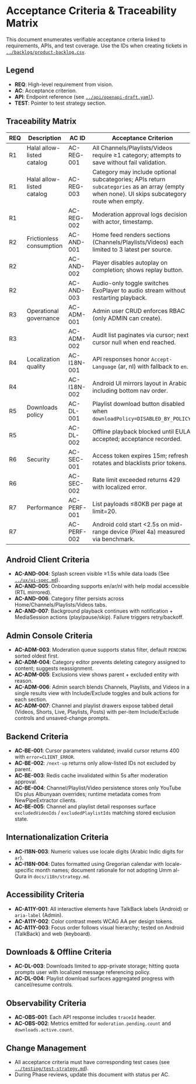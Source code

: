 # Acceptance Criteria & Traceability Matrix

This document enumerates verifiable acceptance criteria linked to requirements, APIs, and test coverage. Use the IDs when creating tickets in [`../backlog/product-backlog.csv`](../backlog/product-backlog.csv).

## Legend
- **REQ**: High-level requirement from vision.
- **AC**: Acceptance criterion.
- **API**: Endpoint reference (see [`../api/openapi-draft.yaml`](../api/openapi-draft.yaml)).
- **TEST**: Pointer to test strategy section.

## Traceability Matrix
| REQ | Description | AC ID | Acceptance Criterion | API | TEST |
| --- | --- | --- | --- | --- | --- |
| R1 | Halal allow-listed catalog | AC-REG-001 | All Channels/Playlists/Videos require ≥1 category; attempts to save without fail validation. | `/channels`, `/playlists`, `/videos` | Backend Integration |
| R1 | Halal allow-listed catalog | AC-REG-003 | Category may include optional subcategories; APIs return `subcategories` as an array (empty when none). UI skips subcategory route when empty. | `/categories` | Backend Integration + Admin UI tests |
| R1 |  | AC-REG-002 | Moderation approval logs decision with actor, timestamp. | `/moderation/proposals/{id}/approve` | Backend Integration + Audit tests |
| R2 | Frictionless consumption | AC-AND-001 | Home feed renders sections (Channels/Playlists/Videos) each limited to 3 latest per source. | `/home` | Android Paging tests |
| R2 |  | AC-AND-002 | Player disables autoplay on completion; shows replay button. | N/A (client logic) | Android Instrumentation |
| R2 |  | AC-AND-003 | Audio-only toggle switches ExoPlayer to audio stream without restarting playback. | `/videos/{id}` | Player Reliability |
| R3 | Operational governance | AC-ADM-001 | Admin user CRUD enforces RBAC (only ADMIN can create). | `/admin/users` | Backend Security tests |
| R3 |  | AC-ADM-002 | Audit list paginates via cursor; next cursor null when end reached. | `/admin/audit` | Admin E2E |
| R4 | Localization quality | AC-I18N-001 | API responses honor `Accept-Language` (ar, nl) with fallback to `en`. | all localized endpoints | Backend Integration |
| R4 |  | AC-I18N-002 | Android UI mirrors layout in Arabic including bottom nav order. | N/A | Android Localization |
| R5 | Downloads policy | AC-DL-001 | Playlist download button disabled when `downloadPolicy=DISABLED_BY_POLICY`. | `/playlists/{id}` | Android Instrumentation |
| R5 |  | AC-DL-002 | Offline playback blocked until EULA accepted; acceptance recorded. | `/auth/login` (EULA flag) | Android Instrumentation + Backend |
| R6 | Security | AC-SEC-001 | Access token expires 15m; refresh rotates and blacklists prior tokens. | `/auth/refresh` | Security Tests |
| R6 |  | AC-SEC-002 | Rate limit exceeded returns 429 with localized error. | all endpoints | Performance/Security |
| R7 | Performance | AC-PERF-001 | List payloads ≤80KB per page at limit=20. | `/videos`, `/channels`, `/playlists` | Performance Tests |
| R7 |  | AC-PERF-002 | Android cold start <2.5s on mid-range device (Pixel 4a) measured via benchmark. | N/A | Android Performance |

## Android Client Criteria
- **AC-AND-004**: Splash screen visible ≥1.5s while data loads (See [`../ux/ui-spec.md`](../ux/ui-spec.md#splash)).
- **AC-AND-005**: Onboarding supports en/ar/nl with help modal accessible (RTL mirrored).
- **AC-AND-006**: Category filter persists across Home/Channels/Playlists/Videos tabs.
- **AC-AND-007**: Background playback continues with notification + MediaSession actions (play/pause/skip). Failure triggers retry/backoff.

## Admin Console Criteria
- **AC-ADM-003**: Moderation queue supports status filter, default `PENDING` sorted oldest first.
- **AC-ADM-004**: Category editor prevents deleting category assigned to content; suggests reassignment.
- **AC-ADM-005**: Exclusions view shows parent + excluded entity with reason.
- **AC-ADM-006**: Admin search blends Channels, Playlists, and Videos in a single results view with Include/Exclude toggles and bulk actions for each section.
- **AC-ADM-007**: Channel and playlist drawers expose tabbed detail (Videos, Shorts, Live, Playlists, Posts) with per-item Include/Exclude controls and unsaved-change prompts.

## Backend Criteria
- **AC-BE-001**: Cursor parameters validated; invalid cursor returns 400 with `error=CLIENT_ERROR`.
- **AC-BE-002**: `/next-up` returns only allow-listed IDs not excluded by parent.
- **AC-BE-003**: Redis cache invalidated within 5s after moderation approval.
- **AC-BE-004**: Channel/Playlist/Video persistence stores only YouTube IDs plus Albunyaan overrides; runtime metadata comes from NewPipeExtractor clients.
- **AC-BE-005**: Channel and playlist detail responses surface `excludedVideoIds` / `excludedPlaylistIds` matching stored exclusion state.

## Internationalization Criteria
- **AC-I18N-003**: Numeric values use locale digits (Arabic Indic digits for `ar`).
- **AC-I18N-004**: Dates formatted using Gregorian calendar with locale-specific month names; document rationale for not adopting Umm al-Qura in `docs/i18n/strategy.md`.

## Accessibility Criteria
- **AC-A11Y-001**: All interactive elements have TalkBack labels (Android) or `aria-label` (Admin).
- **AC-A11Y-002**: Color contrast meets WCAG AA per design tokens.
- **AC-A11Y-003**: Focus order follows visual hierarchy; tested on Android (TalkBack) and web (keyboard).

## Downloads & Offline Criteria
- **AC-DL-003**: Downloads limited to app-private storage; hitting quota prompts user with localized message referencing policy.
- **AC-DL-004**: Playlist download surfaces aggregated progress with cancel/resume controls.

## Observability Criteria
- **AC-OBS-001**: Each API response includes `traceId` header.
- **AC-OBS-002**: Metrics emitted for `moderation.pending.count` and `downloads.active.count`.

## Change Management
- All acceptance criteria must have corresponding test cases (see [`../testing/test-strategy.md`](../testing/test-strategy.md)).
- During Phase reviews, update this document with status per AC.
